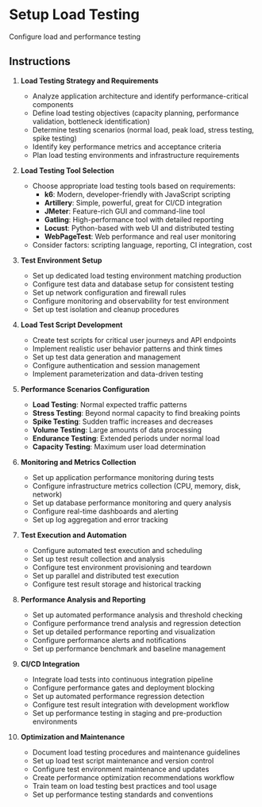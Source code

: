 # Setup Load Testing

Configure load and performance testing

## Instructions

1. **Load Testing Strategy and Requirements**
   - Analyze application architecture and identify performance-critical components
   - Define load testing objectives (capacity planning, performance validation, bottleneck identification)
   - Determine testing scenarios (normal load, peak load, stress testing, spike testing)
   - Identify key performance metrics and acceptance criteria
   - Plan load testing environments and infrastructure requirements

2. **Load Testing Tool Selection**
   - Choose appropriate load testing tools based on requirements:
     - **k6**: Modern, developer-friendly with JavaScript scripting
     - **Artillery**: Simple, powerful, great for CI/CD integration
     - **JMeter**: Feature-rich GUI and command-line tool
     - **Gatling**: High-performance tool with detailed reporting
     - **Locust**: Python-based with web UI and distributed testing
     - **WebPageTest**: Web performance and real user monitoring
   - Consider factors: scripting language, reporting, CI integration, cost

3. **Test Environment Setup**
   - Set up dedicated load testing environment matching production
   - Configure test data and database setup for consistent testing
   - Set up network configuration and firewall rules
   - Configure monitoring and observability for test environment
   - Set up test isolation and cleanup procedures

4. **Load Test Script Development**
   - Create test scripts for critical user journeys and API endpoints
   - Implement realistic user behavior patterns and think times
   - Set up test data generation and management
   - Configure authentication and session management
   - Implement parameterization and data-driven testing

5. **Performance Scenarios Configuration**
   - **Load Testing**: Normal expected traffic patterns
   - **Stress Testing**: Beyond normal capacity to find breaking points
   - **Spike Testing**: Sudden traffic increases and decreases
   - **Volume Testing**: Large amounts of data processing
   - **Endurance Testing**: Extended periods under normal load
   - **Capacity Testing**: Maximum user load determination

6. **Monitoring and Metrics Collection**
   - Set up application performance monitoring during tests
   - Configure infrastructure metrics collection (CPU, memory, disk, network)
   - Set up database performance monitoring and query analysis
   - Configure real-time dashboards and alerting
   - Set up log aggregation and error tracking

7. **Test Execution and Automation**
   - Configure automated test execution and scheduling
   - Set up test result collection and analysis
   - Configure test environment provisioning and teardown
   - Set up parallel and distributed test execution
   - Configure test result storage and historical tracking

8. **Performance Analysis and Reporting**
   - Set up automated performance analysis and threshold checking
   - Configure performance trend analysis and regression detection
   - Set up detailed performance reporting and visualization
   - Configure performance alerts and notifications
   - Set up performance benchmark and baseline management

9. **CI/CD Integration**
   - Integrate load tests into continuous integration pipeline
   - Configure performance gates and deployment blocking
   - Set up automated performance regression detection
   - Configure test result integration with development workflow
   - Set up performance testing in staging and pre-production environments

10. **Optimization and Maintenance**
    - Document load testing procedures and maintenance guidelines
    - Set up load test script maintenance and version control
    - Configure test environment maintenance and updates
    - Create performance optimization recommendations workflow
    - Train team on load testing best practices and tool usage
    - Set up performance testing standards and conventions